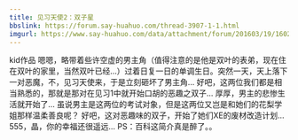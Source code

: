 ```yaml
---
title: 见习天使2：双子星
bbslink: https://forum.say-huahuo.com/thread-3907-1-1.html
imgurl: https://www.say-huahuo.com/data/attachment/forum/201603/19/160209erltidlml94ioirr.jpg
---
```


kid作品
嗯嗯，略带着些许空虚的男主角（值得注意的是他是双叶的表弟，现在住在双叶的家里，当然双叶已经...）过着日复一日的单调生日。突然一天，天上落下一对恶魔，不，见习天使来，于是立刻砸坏了男主角... 好吧，这两位我们都是相当熟悉的，那就是那对在见习1中就开始口胡的恶趣之双子... 厚厚，男主的悲惨生活就开始了... 虽说男主是这两位的考试对象，但是这两位又岂是和她们的花梨学姐那样温柔善良呢？ 好吧，这对恶趣味的双子，开始了她们XE的废材改造计划... 555，晶，你的幸福还很遥远...
PS：百科这简介真是醉了。。<!--more-->

